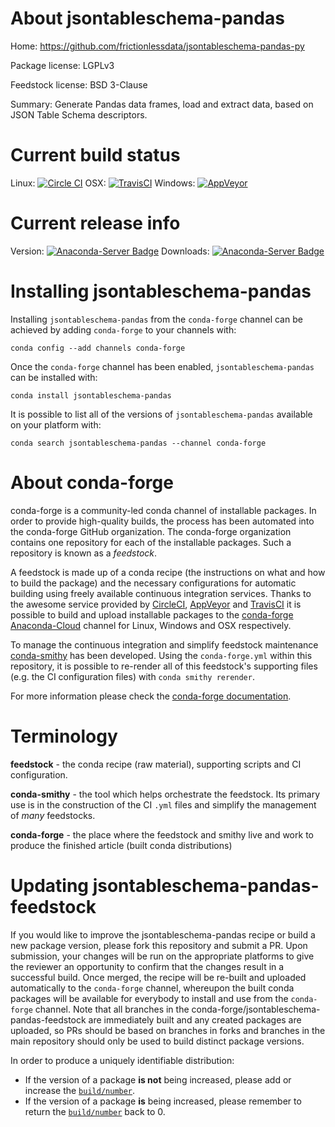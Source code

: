 About jsontableschema-pandas
============================

Home: https://github.com/frictionlessdata/jsontableschema-pandas-py

Package license: LGPLv3

Feedstock license: BSD 3-Clause

Summary: Generate Pandas data frames, load and extract data, based on JSON Table Schema descriptors.



Current build status
====================

Linux: [![Circle CI](https://circleci.com/gh/conda-forge/jsontableschema-pandas-feedstock.svg?style=shield)](https://circleci.com/gh/conda-forge/jsontableschema-pandas-feedstock)
OSX: [![TravisCI](https://travis-ci.org/conda-forge/jsontableschema-pandas-feedstock.svg?branch=master)](https://travis-ci.org/conda-forge/jsontableschema-pandas-feedstock)
Windows: [![AppVeyor](https://ci.appveyor.com/api/projects/status/github/conda-forge/jsontableschema-pandas-feedstock?svg=True)](https://ci.appveyor.com/project/conda-forge/jsontableschema-pandas-feedstock/branch/master)

Current release info
====================
Version: [![Anaconda-Server Badge](https://anaconda.org/conda-forge/jsontableschema-pandas/badges/version.svg)](https://anaconda.org/conda-forge/jsontableschema-pandas)
Downloads: [![Anaconda-Server Badge](https://anaconda.org/conda-forge/jsontableschema-pandas/badges/downloads.svg)](https://anaconda.org/conda-forge/jsontableschema-pandas)

Installing jsontableschema-pandas
=================================

Installing `jsontableschema-pandas` from the `conda-forge` channel can be achieved by adding `conda-forge` to your channels with:

```
conda config --add channels conda-forge
```

Once the `conda-forge` channel has been enabled, `jsontableschema-pandas` can be installed with:

```
conda install jsontableschema-pandas
```

It is possible to list all of the versions of `jsontableschema-pandas` available on your platform with:

```
conda search jsontableschema-pandas --channel conda-forge
```


About conda-forge
=================

conda-forge is a community-led conda channel of installable packages.
In order to provide high-quality builds, the process has been automated into the
conda-forge GitHub organization. The conda-forge organization contains one repository
for each of the installable packages. Such a repository is known as a *feedstock*.

A feedstock is made up of a conda recipe (the instructions on what and how to build
the package) and the necessary configurations for automatic building using freely
available continuous integration services. Thanks to the awesome service provided by
[CircleCI](https://circleci.com/), [AppVeyor](http://www.appveyor.com/)
and [TravisCI](https://travis-ci.org/) it is possible to build and upload installable
packages to the [conda-forge](https://anaconda.org/conda-forge)
[Anaconda-Cloud](http://docs.anaconda.org/) channel for Linux, Windows and OSX respectively.

To manage the continuous integration and simplify feedstock maintenance
[conda-smithy](http://github.com/conda-forge/conda-smithy) has been developed.
Using the ``conda-forge.yml`` within this repository, it is possible to re-render all of
this feedstock's supporting files (e.g. the CI configuration files) with ``conda smithy rerender``.

For more information please check the [conda-forge documentation](https://conda-forge.org/docs/).

Terminology
===========

**feedstock** - the conda recipe (raw material), supporting scripts and CI configuration.

**conda-smithy** - the tool which helps orchestrate the feedstock.
                   Its primary use is in the construction of the CI ``.yml`` files
                   and simplify the management of *many* feedstocks.

**conda-forge** - the place where the feedstock and smithy live and work to
                  produce the finished article (built conda distributions)


Updating jsontableschema-pandas-feedstock
=========================================

If you would like to improve the jsontableschema-pandas recipe or build a new
package version, please fork this repository and submit a PR. Upon submission,
your changes will be run on the appropriate platforms to give the reviewer an
opportunity to confirm that the changes result in a successful build. Once
merged, the recipe will be re-built and uploaded automatically to the
`conda-forge` channel, whereupon the built conda packages will be available for
everybody to install and use from the `conda-forge` channel.
Note that all branches in the conda-forge/jsontableschema-pandas-feedstock are
immediately built and any created packages are uploaded, so PRs should be based
on branches in forks and branches in the main repository should only be used to
build distinct package versions.

In order to produce a uniquely identifiable distribution:
 * If the version of a package **is not** being increased, please add or increase
   the [``build/number``](http://conda.pydata.org/docs/building/meta-yaml.html#build-number-and-string).
 * If the version of a package **is** being increased, please remember to return
   the [``build/number``](http://conda.pydata.org/docs/building/meta-yaml.html#build-number-and-string)
   back to 0.